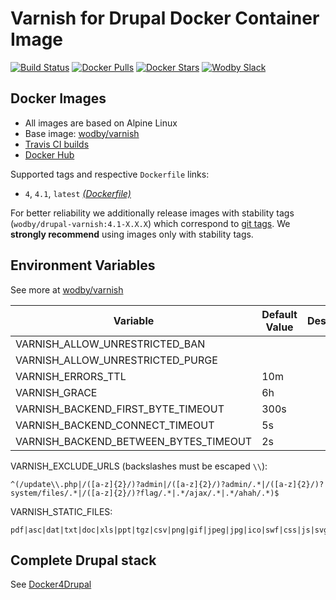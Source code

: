 # Varnish for Drupal Docker Container Image

[![Build Status](https://travis-ci.org/wodby/drupal-varnish.svg?branch=master)](https://travis-ci.org/wodby/drupal-varnish)
[![Docker Pulls](https://img.shields.io/docker/pulls/wodby/drupal-varnish.svg)](https://hub.docker.com/r/wodby/drupal-varnish)
[![Docker Stars](https://img.shields.io/docker/stars/wodby/drupal-varnish.svg)](https://hub.docker.com/r/wodby/drupal-varnish)
[![Wodby Slack](http://slack.wodby.com/badge.svg)](http://slack.wodby.com)

## Docker Images

* All images are based on Alpine Linux
* Base image: [wodby/varnish](https://github.com/wodby/varnish)
* [Travis CI builds](https://travis-ci.org/wodby/drupal-varnish) 
* [Docker Hub](https://hub.docker.com/r/wodby/drupal-varnish)

Supported tags and respective `Dockerfile` links:

* `4`, `4.1`, `latest` [_(Dockerfile)_](https://github.com/wodby/drupal-varnish/tree/master/4/Dockerfile)

For better reliability we additionally release images with stability tags (`wodby/drupal-varnish:4.1-X.X.X`) which correspond to [git tags](https://github.com/wodby/drupal-varnish/releases). We **strongly recommend** using images only with stability tags. 

## Environment Variables

See more at [wodby/varnish](https://github.com/wodby/varnish)

| Variable                              | Default Value | Description |
| ------------------------------------- | ------------- | ----------- |
| VARNISH_ALLOW_UNRESTRICTED_BAN        |               |             |
| VARNISH_ALLOW_UNRESTRICTED_PURGE      |               |             |
| VARNISH_ERRORS_TTL                    | 10m           |             |
| VARNISH_GRACE                         | 6h            |             |
| VARNISH_BACKEND_FIRST_BYTE_TIMEOUT    | 300s          |             |
| VARNISH_BACKEND_CONNECT_TIMEOUT       | 5s            |             |
| VARNISH_BACKEND_BETWEEN_BYTES_TIMEOUT | 2s            |             |

VARNISH_EXCLUDE_URLS (backslashes must be escaped `\\`):

```
^(/update\\.php|/([a-z]{2}/)?admin|/([a-z]{2}/)?admin/.*|/([a-z]{2}/)?system/files/.*|/([a-z]{2}/)?flag/.*|.*/ajax/.*|.*/ahah/.*)$
```

VARNISH_STATIC_FILES:

```
pdf|asc|dat|txt|doc|xls|ppt|tgz|csv|png|gif|jpeg|jpg|ico|swf|css|js|svg
```

## Complete Drupal stack

See [Docker4Drupal](https://github.com/wodby/docker4drupal)
